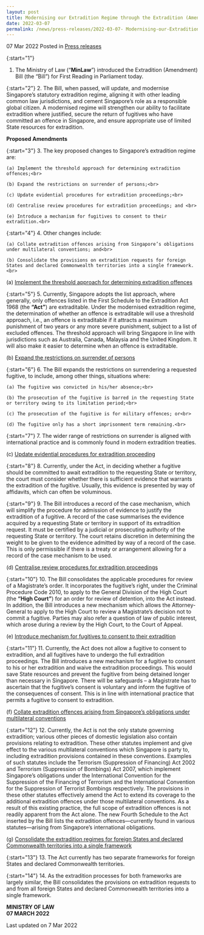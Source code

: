 ```yaml
---
layout: post
title: Modernising our Extradition Regime through the Extradition (Amendment) Bill
date: 2022-03-07
permalink: /news/press-releases/2022-03-07- Modernising-our-Extradition-Regime-through-the-Extradition-Amendment-Bill
---
```


07 Mar 2022 Posted in [Press releases](/news/press-releases)

{:start="1"}
1. The Ministry of Law (“<b>MinLaw</b>”) introduced the Extradition (Amendment) Bill (the “Bill”) for First Reading in Parliament today. 

{:start="2"}
2.	The Bill, when passed, will update, and modernise Singapore’s statutory extradition regime, aligning it with other leading common law jurisdictions, and cement Singapore’s role as a responsible global citizen. A modernised regime will strengthen our ability to facilitate extradition where justified, secure the return of fugitives who have committed an offence in Singapore, and ensure appropriate use of limited State resources for extradition. 

**Proposed Amendments**

{:start="3"}
3.	The key proposed changes to Singapore’s extradition regime are:

    (a)	Implement the threshold approach for determining extradition offences;<br>
    
    (b)	Expand the restrictions on surrender of persons;<br>
    
    (c)	Update evidential procedures for extradition proceedings;<br>
 
    (d)	Centralise review procedures for extradition proceedings; and <br>
    
    (e)	Introduce a mechanism for fugitives to consent to their extradition.<br>

{:start="4"}
4.	Other changes include:

    (a)	Collate extradition offences arising from Singapore’s obligations under multilateral conventions; and<br>
    
    (b)	Consolidate the provisions on extradition requests for foreign States and declared Commonwealth territories into a single framework.<br>

(a)	<u>Implement the threshold approach for determining extradition offences</u>


{:start="5"}
5.	Currently, Singapore adopts the list approach, where generally, only offences listed in the First Schedule to the Extradition Act 1968 (the <b>“Act”</b>) are extraditable. Under the modernised extradition regime, the determination of whether an offence is extraditable will use a threshold approach, i.e., an offence is extraditable if it attracts a maximum punishment of two years or any more severe punishment, subject to a list of excluded offences. The threshold approach will bring Singapore in line with jurisdictions such as Australia, Canada, Malaysia and the United Kingdom. It will also make it easier to determine when an offence is extraditable. 

(b)	<u>Expand the restrictions on surrender of persons</u>

{:start="6"}
6.	The Bill expands the restrictions on surrendering a requested fugitive, to include, among other things, situations where:

    (a)	The fugitive was convicted in his/her absence;<br>
    
    (b)	The prosecution of the fugitive is barred in the requesting State or territory owing to its limitation period;<br>

    (c)	The prosecution of the fugitive is for military offences; or<br>

    (d)	The fugitive only has a short imprisonment term remaining.<br>

{:start="7"}
7.	The wider range of restrictions on surrender is aligned with international practice and is commonly found in modern extradition treaties.

(c)	<u>Update evidential procedures for extradition proceeding</u>

{:start="8"}
8.	Currently, under the Act, in deciding whether a fugitive should be committed to await extradition to the requesting State or territory, the court must consider whether there is sufficient evidence that warrants the extradition of the fugitive. Usually, this evidence is presented by way of affidavits, which can often be voluminous. 

{:start="9"}
9.	The Bill introduces a record of the case mechanism, which will simplify the procedure for admission of evidence to justify the extradition of a fugitive. A record of the case summarises the evidence acquired by a requesting State or territory in support of its extradition request. It must be certified by a judicial or prosecuting authority of the requesting State or territory. The court retains discretion in determining the weight to be given to the evidence admitted by way of a record of the case. This is only permissible if there is a treaty or arrangement allowing for a record of the case mechanism to be used.

(d)	<u>Centralise review procedures for extradition proceedings</u>

{:start="10"}
10.	The Bill consolidates the applicable procedures for review of a Magistrate’s order. It incorporates the fugitive’s right, under the Criminal Procedure Code 2010, to apply to the General Division of the High Court (the <b>“High Court”</b>) for an order for review of detention, into the Act instead. In addition, the Bill introduces a new mechanism which allows the Attorney-General to apply to the High Court to review a Magistrate’s decision not to commit a fugitive. Parties may also refer a question of law of public interest, which arose during a review by the High Court, to the Court of Appeal.

(e)	<u>Introduce mechanism for fugitives to consent to their extradition</u>

{:start="11"}
11.	Currently, the Act does not allow a fugitive to consent to extradition, and all fugitives have to undergo the full extradition proceedings. The Bill introduces a new mechanism for a fugitive to consent to his or her extradition and waive the extradition proceedings. This would save State resources and prevent the fugitive from being detained longer than necessary in Singapore. There will be safeguards – a Magistrate has to ascertain that the fugitive’s consent is voluntary and inform the fugitive of the consequences of consent. This is in line with international practice that permits a fugitive to consent to extradition.  

(f)	<u>Collate extradition offences arising from Singapore’s obligations under multilateral conventions</u>

{:start="12"}
12.	Currently, the Act is not the only statute governing extradition; various other pieces of domestic legislation also contain provisions relating to extradition. These other statutes implement and give effect to the various multilateral conventions which Singapore is party to, including extradition provisions contained in these conventions. Examples of such statutes include the Terrorism (Suppression of Financing) Act 2002 and Terrorism (Suppression of Bombings) Act 2007, which implement Singapore’s obligations under the International Convention for the Suppression of the Financing of Terrorism and the International Convention for the Suppression of Terrorist Bombings respectively. The provisions in these other statutes effectively amend the Act to extend its coverage to the additional extradition offences under those multilateral conventions. As a result of this existing practice, the full scope of extradition offences is not readily apparent from the Act alone. The new Fourth Schedule to the Act inserted by the Bill lists the extradition offences—currently found in various statutes—arising from Singapore’s international obligations.

(g)	<u>Consolidate the extradition regimes for foreign States and declared Commonwealth territories into a single framework</u>

{:start="13"}
13.	The Act currently has two separate frameworks for foreign States and declared Commonwealth territories.

{:start="14"}
14.	As the extradition processes for both frameworks are largely similar, the Bill consolidates the provisions on extradition requests to and from all foreign States and declared Commonwealth territories into a single framework.


**MINISTRY OF LAW**<br>
**07 MARCH 2022** 

<p class="right-side-updated">Last updated on 7 Mar 2022</p>
